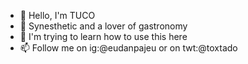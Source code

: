 - 👋 Hello, I'm TUCO
- 👀 Synesthetic and a lover of gastronomy
- 🌱 I'm trying to learn how to use this here
- 📫 Follow me on ig:@eudanpajeu or on twt:@toxtado



<!---
eudanpajeu/eudanpajeu is a ✨ special ✨ repository because its `HELLO` (this file) appears on your GitHub profile.
You can click the Preview link to take a look at your changes.
--->
